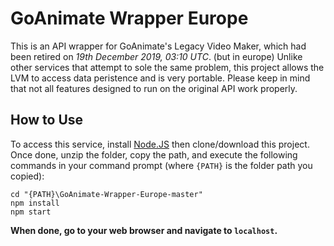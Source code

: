 # GoAnimate Wrapper Europe
This is an API wrapper for GoAnimate's Legacy Video Maker, which had been retired on *19th December 2019, 03:10 UTC*. (but in europe)	Unlike other services that attempt to sole the same problem, this project allows the LVM to access data peristence and is very portable.  Please keep in mind that not all features designed to run on the original API work properly.
## How to Use
To access this service, install [Node.JS](https://nodejs.org/en/) then clone/download this project.	Once done, unzip the folder, copy the path, and execute the following commands in your command prompt (where `{PATH}` is the folder path you copied):
```console
cd "{PATH}\GoAnimate-Wrapper-Europe-master"
npm install
npm start
```
**When done, go to your web browser and navigate to `localhost`.**

